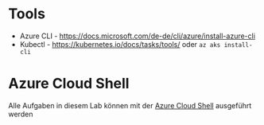 # Tools

- Azure CLI - https://docs.microsoft.com/de-de/cli/azure/install-azure-cli
- Kubectl - https://kubernetes.io/docs/tasks/tools/ oder `az aks install-cli`

# Azure Cloud Shell

Alle Aufgaben in diesem Lab können mit der [Azure Cloud Shell](https://portal.azure.com/#cloudshell/) ausgeführt werden